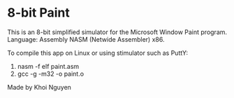 # 8-bit Paint
This is an 8-bit simplified simulator for the Microsoft Window Paint program.
Language: Assembly NASM (Netwide Assembler) x86.

  To compile this app on Linux or using stimulator such as PuttY:
  
  1) nasm -f elf paint.asm
  2) gcc -g -m32 -o paint.o
  
Made by Khoi Nguyen
  
